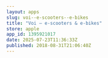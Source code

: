 ```yaml
---
layout: apps
slug: voi--e-scooters--e-bikes
title: "Voi – e-scooters & e-bikes"
store: apple
app_id: 1395921017
date: 2025-07-23T11:36:33Z
published: 2018-08-31T21:06:40Z
---
```

